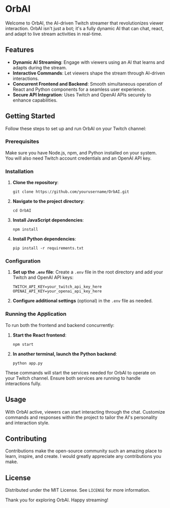 # OrbAI

Welcome to OrbAI, the AI-driven Twitch streamer that revolutionizes viewer interaction. OrbAI isn't just a bot; it's a fully dynamic AI that can chat, react, and adapt to live stream activities in real-time.

## Features

- **Dynamic AI Streaming**: Engage with viewers using an AI that learns and adapts during the stream.
- **Interactive Commands**: Let viewers shape the stream through AI-driven interactions.
- **Concurrent Frontend and Backend**: Smooth simultaneous operation of React and Python components for a seamless user experience.
- **Secure API Integration**: Uses Twitch and OpenAI APIs securely to enhance capabilities.

## Getting Started

Follow these steps to set up and run OrbAI on your Twitch channel:

### Prerequisites

Make sure you have Node.js, npm, and Python installed on your system. You will also need Twitch account credentials and an OpenAI API key.

### Installation

1. **Clone the repository**:
   ```
   git clone https://github.com/yourusername/OrbAI.git
   ```
2. **Navigate to the project directory**:
   ```
   cd OrbAI
   ```
3. **Install JavaScript dependencies**:
   ```
   npm install
   ```
4. **Install Python dependencies**:
   ```
   pip install -r requirements.txt
   ```

### Configuration

1. **Set up the `.env` file**:
   Create a `.env` file in the root directory and add your Twitch and OpenAI API keys:
   ```
   TWITCH_API_KEY=your_twitch_api_key_here
   OPENAI_API_KEY=your_openai_api_key_here
   ```
2. **Configure additional settings** (optional) in the `.env` file as needed.

### Running the Application

To run both the frontend and backend concurrently:

1. **Start the React frontend**:
   ```
   npm start
   ```
2. **In another terminal, launch the Python backend**:
   ```
   python app.py
   ```

These commands will start the services needed for OrbAI to operate on your Twitch channel. Ensure both services are running to handle interactions fully.

## Usage

With OrbAI active, viewers can start interacting through the chat. Customize commands and responses within the project to tailor the AI's personality and interaction style.

## Contributing

Contributions make the open-source community such an amazing place to learn, inspire, and create. I would greatly appreciate any contributions you make.

## License

Distributed under the MIT License. See `LICENSE` for more information.



Thank you for exploring OrbAI. Happy streaming!

